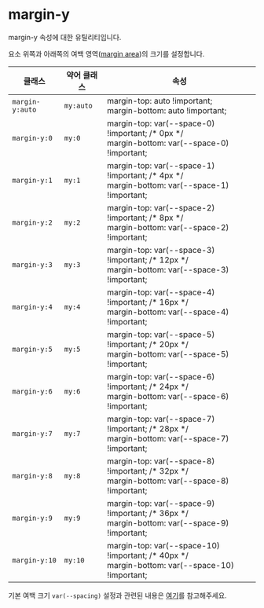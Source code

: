 # margin-y

margin-y 속성에 대한 유틸리티입니다.

요소 위쪽과 아래쪽의 여백 영역([margin area](https://developer.mozilla.org/en-US/docs/Web/CSS/CSS_box_model/Introduction_to_the_CSS_box_model#margin_area))의 크기를 설정합니다.

<table>
  <thead>
    <tr>
      <th scope="col">클래스</th>
      <th scope="col">약어 클래스</th>
      <th scope="col">속성</th>
    </tr>
  </thead>
  <tbody>
  <tr>
  <td><code>margin-y:auto</code></td>
  <td><code>my:auto</code></td>
  <td>
    <span class="code">margin-top: auto !important;</span><br>
    <span class="code">margin-bottom: auto !important;</span>
  </td>
</tr>

<tr>
  <td><code>margin-y:0</code></td>
  <td><code>my:0</code></td>
  <td>
    <span class="code">margin-top: var(--space-0) !important;</span> <span class="c:weak">/* 0px */</span><br>
    <span class="code">margin-bottom: var(--space-0) !important;</span>
  </td>
</tr>

<tr>
  <td><code>margin-y:1</code></td>
  <td><code>my:1</code></td>
  <td>
    <span class="code">margin-top: var(--space-1) !important;</span> <span class="c:weak">/* 4px */</span><br>
    <span class="code">margin-bottom: var(--space-1) !important;</span>
  </td>
</tr>

<tr>
  <td><code>margin-y:2</code></td>
  <td><code>my:2</code></td>
  <td>
    <span class="code">margin-top: var(--space-2) !important;</span> <span class="c:weak">/* 8px */</span><br>
    <span class="code">margin-bottom: var(--space-2) !important;</span>
  </td>
</tr>

<tr>
  <td><code>margin-y:3</code></td>
  <td><code>my:3</code></td>
  <td>
    <span class="code">margin-top: var(--space-3) !important;</span> <span class="c:weak">/* 12px */</span><br>
    <span class="code">margin-bottom: var(--space-3) !important;</span>
  </td>
</tr>

<tr>
  <td><code>margin-y:4</code></td>
  <td><code>my:4</code></td>
  <td>
    <span class="code">margin-top: var(--space-4) !important;</span> <span class="c:weak">/* 16px */</span><br>
    <span class="code">margin-bottom: var(--space-4) !important;</span>
  </td>
</tr>

<tr>
  <td><code>margin-y:5</code></td>
  <td><code>my:5</code></td>
  <td>
    <span class="code">margin-top: var(--space-5) !important;</span> <span class="c:weak">/* 20px */</span><br>
    <span class="code">margin-bottom: var(--space-5) !important;</span>
  </td>
</tr>

<tr>
  <td><code>margin-y:6</code></td>
  <td><code>my:6</code></td>
  <td>
    <span class="code">margin-top: var(--space-6) !important;</span> <span class="c:weak">/* 24px */</span><br>
    <span class="code">margin-bottom: var(--space-6) !important;</span>
  </td>
</tr>

<tr>
  <td><code>margin-y:7</code></td>
  <td><code>my:7</code></td>
  <td>
    <span class="code">margin-top: var(--space-7) !important;</span> <span class="c:weak">/* 28px */</span><br>
    <span class="code">margin-bottom: var(--space-7) !important;</span>
  </td>
</tr>

<tr>
  <td><code>margin-y:8</code></td>
  <td><code>my:8</code></td>
  <td>
    <span class="code">margin-top: var(--space-8) !important;</span> <span class="c:weak">/* 32px */</span><br>
    <span class="code">margin-bottom: var(--space-8) !important;</span>
  </td>
</tr>

<tr>
  <td><code>margin-y:9</code></td>
  <td><code>my:9</code></td>
  <td>
    <span class="code">margin-top: var(--space-9) !important;</span> <span class="c:weak">/* 36px */</span><br>
    <span class="code">margin-bottom: var(--space-9) !important;</span>
  </td>
</tr>

<tr>
  <td><code>margin-y:10</code></td>
  <td><code>my:10</code></td>
  <td>
    <span class="code">margin-top: var(--space-10) !important;</span> <span class="c:weak">/* 40px */</span><br>
    <span class="code">margin-bottom: var(--space-10) !important;</span>
  </td>
</tr>

  </tbody>

</table>

기본 여백 크기 `var(--spacing)` 설정과 관련된 내용은 [여기](/guide/css-variable-list.html#gap)를 참고해주세요.